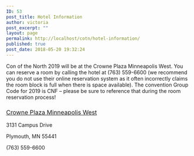 ```yaml
---
ID: 53
post_title: Hotel Information
author: victoria
post_excerpt: ""
layout: page
permalink: http://localhost/cotn/hotel-information/
published: true
post_date: 2018-05-20 19:32:24
---
```

<span style="font-weight: 400;">Con of the North 2019 will be at the Crowne Plaza Minneapolis West. You can reserve a room by calling the hotel at (763) 559-6600 (we recommend you do not use their online reservation system as it often incorrectly claims the room block is full when there is space available). The convention Group Code for 2019 is CNF – please be sure to reference that during the room reservation process!</span>
<h3><a href="http://cpplymouth.com/"><span style="font-weight: 400;">Crowne Plaza Minneapolis West</span></a></h3>
<span style="font-weight: 400;">3131 Campus Drive</span>

<span style="font-weight: 400;">Plymouth, MN 55441</span>

<span style="font-weight: 400;">(763) 559-6600</span>